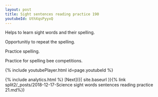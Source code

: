 ```yaml
---
layout: post
title: Sight sentences reading practice 190
youtubeId: UthXqsPyyxQ
---
```

 
 
Helps to learn sight words and their spelling.

Opportunitiy to repeat the spelling. 

Practice spelling. 
 
Practice for spelling bee competitions. 
 
{% include youtubePlayer.html id=page.youtubeId %}
 
 
{% include analytics.html %} 
[Next]({{ site.baseurl }}{% link  split2/_posts/2018-12-17-Science sight words sentences reading practice 21.md%})
 
